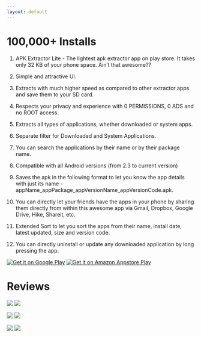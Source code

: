 ```yaml
---
layout: default
---
```

# [](#header-1)100,000+ Installs

1.  APK Extractor Lite - The lightest apk extractor app on play store. It takes only 32 KB of your phone space. Ain’t that awesome??

2.  Simple and attractive UI.

3.	Extracts with much higher speed as compared to other extractor apps and save them to your SD card.

4.	Respects your privacy and experience with 0 PERMISSIONS, 0 ADS and no ROOT access.

5.	Extracts all types of applications, whether downloaded or system apps. 

6.	Separate filter for Downloaded and System Applications.

7.	You can search the applications by their name or by their package name.

8.	Compatible with all Android versions (from 2.3 to current version)

9.	Saves the apk in the following format to let you know the app details with just its name - appName_appPackage_appVersionName_appVersionCode.apk.

10.	You can directly let your friends have the apps in your phone by sharing them directly from within this awesome app via Gmail, Dropbox, Google Drive, Hike, Shareit, etc.

11.	Extended Sort to let you sort the apps from their name, install date, latest updated, size and version code.

12.	You can directly uninstall or update any downloaded application by long pressing the app.

[![Get it on Google Play](https://raw.githubusercontent.com/jontyankit/jontyankit.github.io/master/assets/images/google-play-badge_apk.png)](https://play.google.com/store/apps/details?id=com.tutorialsface.apkextractorlite&utm_source=github_page&utm_campaign=apk_extractor&pcampaignid=MKT-Other-global-all-co-prtnr-py-PartBadge-Mar2515-1) [![Get it on Amazon Appstore Play](https://raw.githubusercontent.com/jontyankit/jontyankit.github.io/master/assets/images/amazon-underground-app-us-black.png)](https://www.amazon.com/dp/B06XJN2WNX/ref=sr_marpr_13?s=mobile-apps&ie=UTF8&qid=1489311873)

# [](#header-1)Reviews
![](https://github.com/jontyankit/jontyankit.github.io/raw/master/assets/images/review_1.PNG) ![](https://github.com/jontyankit/jontyankit.github.io/raw/master/assets/images/review_2.PNG)


![](https://github.com/jontyankit/jontyankit.github.io/raw/master/assets/images/review_3.PNG) ![](https://github.com/jontyankit/jontyankit.github.io/raw/master/assets/images/review_4.PNG)


![](https://github.com/jontyankit/jontyankit.github.io/raw/master/assets/images/review_5.PNG) ![](https://github.com/jontyankit/jontyankit.github.io/raw/master/assets/images/review_6.PNG)
